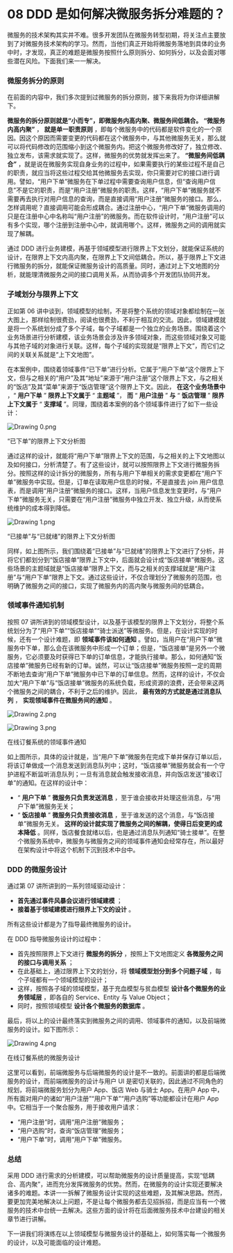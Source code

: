 # 08 DDD 是如何解决微服务拆分难题的？

微服务的技术架构其实并不难。很多开发团队在微服务转型初期，将关注点主要放到了对微服务技术架构的学习。然而，当他们真正开始将微服务落地到具体的业务中时，才发现，真正的难题是微服务按照什么原则拆分、如何拆分，以及会面对哪些潜在风险。下面我们来一一解决。

### 微服务拆分的原则

在前面的内容中，我们多次提到过微服务的拆分原则，接下来我将为你详细讲解下。

**微服务的拆分原则就是“小而专”，即微服务内高内聚、微服务间低耦合。**  **“微服务内高内聚”** ， **就是单一职责原则** ，即每个微服务中的代码都是软件变化的一个原因。因这个原因而需要变更的代码都在这个微服务中，与其他微服务无关，那么就可以将代码修改的范围缩小到这个微服务内。把这个微服务修改好了，独立修改、独立发布，该需求就实现了。这样，微服务的优势就发挥出来了。 **“微服务间低耦合”** ，就是说在微服务实现自身业务的过程中，如果需要执行的某些过程不是自己的职责，就应当将这些过程交给其他微服务去实现，你只需要对它的接口进行调用。譬如，“用户下单”微服务在下单过程中需要查询用户信息，但“查询用户信息”不是它的职责，而是“用户注册”微服务的职责。这样，“用户下单”微服务就不需要再去执行对用户信息的查询，而是直接调用“用户注册”微服务的接口。那么，怎样调用呢？直接调用可能会形成耦合。通过注册中心，“用户下单”微服务调用的只是在注册中心中名称叫“用户注册”的微服务。而在软件设计时，“用户注册”可以有多个实现，哪个注册到注册中心中，就调用哪个。这样，微服务之间的调用就实现了解耦。

通过 DDD 进行业务建模，再基于领域模型进行限界上下文划分，就能保证系统的设计，在限界上下文内高内聚，在限界上下文间低耦合。所以，基于限界上下文进行微服务的拆分，就能保证微服务设计的高质量。同时，通过对上下文地图的分析，就能理清微服务之间的接口调用关系，从而协调多个开发团队协同开发。

### 子域划分与限界上下文

正如第 06 讲中谈到，领域模型的绘制，不是将整个系统的领域对象都绘制在一张大图上，那样绘制很费劲，阅读也很费劲，不利于相互的交流。因此，领域建模就是将一个系统划分成了多个子域，每个子域都是一个独立的业务场景。围绕着这个业务场景进行分析建模，该业务场景会涉及许多领域对象，而这些领域对象又可能与其他子域的对象进行关联。这样，每个子域的实现就是“限界上下文”，而它们之间的关联关系就是“上下文地图”。

在本案例中，围绕着领域事件“已下单”进行分析。它属于“用户下单”这个限界上下文，但与之相关的“用户”及其“地址”来源于“用户注册”这个限界上下文，与之相关的“饭店”及其“菜单”来源于“饭店管理”这个限界上下文。因此， **在这个业务场景中** ，“ **用户下单** ” **限界上下文属于** “ **主题域** ”， **而** “ **用户注册** ” **与** “ **饭店管理** ” **限界上下文属于** “ **支撑域** ”。同理，围绕着本案例的各个领域事件进行了如下一些设计：

![Drawing 0.png](assets/CgqCHl_PFjeATu8NAAC_hYefOkM066.png)

“已下单”的限界上下文分析图

通过这样的设计，就能将“用户下单”限界上下文的范围，与之相关的上下文地图以及如何接口，分析清楚了。有了这些设计，就可以按照限界上下文进行微服务拆分。按照这样的设计拆分的微服务，所有与用户下单相关的需求变更都在“用户下单”微服务中实现。但是，订单在读取用户信息的时候，不是直接去 join 用户信息表，而是调用“用户注册”微服务的接口。这样，当用户信息发生变更时，与“用户下单”微服务无关，只需要在“用户注册”微服务中独立开发、独立升级，从而使系统维护的成本得到降低。

![Drawing 1.png](assets/Ciqc1F_PFkSANv_cAADHnRBTKv4044.png)

“已接单”与“已就绪”的限界上下文分析图

同样，如上图所示，我们围绕着“已接单”与“已就绪”的限界上下文进行了分析，并将它们都划分到“饭店接单”限界上下文中，后面就会设计成“饭店接单”微服务。这些场景的主题域就是“饭店接单”限界上下文，而与之相关的支撑域就是“用户注册”与“用户下单”限界上下文。通过这些设计，不仅合理划分了微服务的范围，也明确了微服务之间的接口，实现了微服务内的高内聚与微服务间的低耦合。

### 领域事件通知机制

按照 07 讲所讲到的领域模型设计，以及基于该模型的限界上下文划分，将整个系统划分为了“用户下单”“饭店接单”“骑士派送”等微服务。但是，在设计实现的时候，还有一个设计难题，即 **领域事件该如何通知** 。譬如，当用户在“用户下单”微服务中下单，那么会在该微服务中形成一个订单；但是，“饭店接单”是另外一个微服务，它必须要及时获得已下单的订单信息，才能执行接单。那么，如何通知“饭店接单”微服务已经有新的订单。诚然，可以让“饭店接单”微服务按照一定的周期不断地去查询“用户下单”微服务中已下单的订单信息。然而，这样的设计，不仅会加大“用户下单”与“饭店接单”微服务的系统负载，形成资源的浪费，还会带来这两个微服务之间的耦合，不利于之后的维护。因此， **最有效的方式就是通过消息队列** ， **实现领域事件在微服务间的通知** 。

![Drawing 2.png](assets/CgqCHl_PFlaADZxNAACzNn8_lDg752.png)

![Drawing 3.png](assets/Ciqc1F_PF4OAaM-IAAJp9ADRF8I804.png)

在线订餐系统的领域事件通知

如上图所示，具体的设计就是，当“用户下单”微服务在完成下单并保存订单以后，将该订单做成一个消息发送到消息队列中；这时，“饭店接单”微服务就会有一个守护进程不断监听消息队列；一旦有消息就会触发接收消息，并向饭店发送“接收订单”的通知。在这样的设计中：

- “ **用户下单** ” **微服务只负责发送消息** ，至于谁会接收并处理这些消息，与“用户下单”微服务无关；
- “ **饭店接单** ” **微服务只负责接收消息** ，至于谁发送的这个消息，与“饭店接单”微服务无关。 **这样的设计就实现了微服务之间的解耦，使得日后变更的成本降低** 。同样，饭店餐食就绪以后，也是通过消息队列通知“骑士接单”。在整个微服务系统中，微服务与微服务之间的领域事件通知会经常存在，所以最好在架构设计中将这个机制下沉到技术中台中。

### DDD 的微服务设计

通过第 07 讲所讲到的一系列领域驱动设计：

- **首先通过事件风暴会议进行领域建模** ；
- **接着基于领域建模进行限界上下文的设计** 。

所有这些设计都是为了指导最终微服务的设计。

在 DDD 指导微服务设计的过程中：

- 首先按照限界上下文进行 **微服务的拆分** ，按照上下文地图定义 **各微服务之间的接口与调用关系** ；
- 在此基础上，通过限界上下文的划分，将 **领域模型划分到多个问题子域** ，每个子域都有一个领域模型的设计；
- 这样，按照各子域的领域模型，基于充血模型与贫血模型 **设计各个微服务的业务领域层** ，即各自的 Service、Entity 与 Value Object；
- 同时，按照领域模型 **设计各个微服务的数据库** 。

最后，将以上的设计最终落实到微服务之间的调用、领域事件的通知，以及前端微服务的设计。如下图所示：

![Drawing 4.png](assets/Ciqc1F_PF5aAIjkkAAXZApoF_cg761.png)

在线订餐系统的微服务设计

这里可以看到，前端微服务与后端微服务的设计是不一致的。前面讲的都是后端微服务的设计，而前端微服务的设计与用户 UI 是密切关联的，因此通过不同角色的规划，将前端微服务划分为用户 App、饭店 Web 与骑士 App。在用户 App 中，所有面对用户的诸如“用户注册”“用户下单”“用户选购”等功能都设计在用户 App 中。它相当于一个聚合服务，用于接收用户请求：

- “用户注册”时，调用“用户注册”微服务；
- “用户选购”时，查询“饭店管理”微服务；
- “用户下单”时，调用“用户下单”微服务。

### 总结

采用 DDD 进行需求的分析建模，可以帮助微服务的设计质量提高，实现“低耦合、高内聚”，进而充分发挥微服务的优势。然而，在微服务的设计实现还要解决诸多的难题。本讲一一拆解了微服务设计实现的这些难题，及其解决思路。然而，要更加完美地解决以上问题，不是让每个微服务都去见招拆招，而是应当有一个微服务的技术中台统一去解决。这些方面的设计将在后面微服务技术中台建设的相关章节进行讲解。

下一讲我们将演练在以上领域模型与微服务设计的基础上，如何落实每一个微服务的设计，以及可能面临的设计难题。
